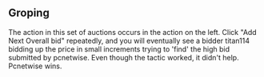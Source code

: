 ## Groping
The action in
this set of auctions occurs in the action on the left.  Click "Add
Next Overall bid" repeatedly, and you will eventually see a bidder
titan114 bidding up the price in small increments trying to 'find' the
high bid submitted by pcnetwise.  Even though the tactic worked, it
didn't help.  Pcnetwise wins.

